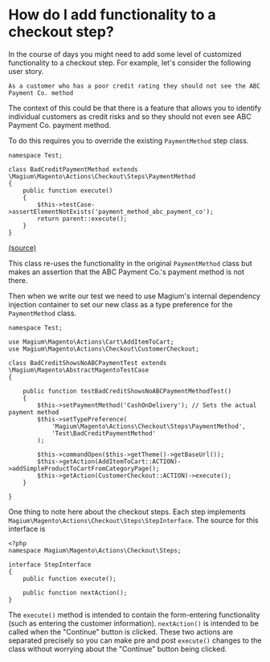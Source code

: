 How do I add functionality to a checkout step?
==============================================

In the course of days you might need to add some level of customized functionality to a checkout step.  For example, let's consider the following user story.

`As a customer who has a poor credit rating they should not see the ABC Payment Co. method`

The context of this could be that there is a feature that allows you to identify individual customers as credit risks and so they should not even see ABC Payment Co. payment method.

To do this requires you to override the existing `PaymentMethod` step class.

```
namespace Test;

class BadCreditPaymentMethod extends \Magium\Magento\Actions\Checkout\Steps\PaymentMethod
{
    public function execute()
    {
        $this->testCase->assertElementNotExists('payment_method_abc_payment_co');
        return parent::execute();
    }
}
```
[(source)](../../../howto/Checkout/BadCreditShowsNoABCPaymentTest.php)

This class re-uses the functionality in the original `PaymentMethod` class but makes an assertion that the ABC Payment Co.'s payment method is not there.

Then when we write our test we need to use Magium's internal dependency injection container to set our new class as a type preference for the `PaymentMethod` class.

```
namespace Test;

use Magium\Magento\Actions\Cart\AddItemToCart;
use Magium\Magento\Actions\Checkout\CustomerCheckout;

class BadCreditShowsNoABCPaymentTest extends \Magium\Magento\AbstractMagentoTestCase
{

    public function testBadCreditShowsNoABCPaymentMethodTest()
    {
        $this->setPaymentMethod('CashOnDelivery'); // Sets the actual payment method
        $this->setTypePreference(
            'Magium\Magento\Actions\Checkout\Steps\PaymentMethod',
            'Test\BadCreditPaymentMethod'
        );

        $this->commandOpen($this->getTheme()->getBaseUrl());
        $this->getAction(AddItemToCart::ACTION)->addSimpleProductToCartFromCategoryPage();
        $this->getAction(CustomerCheckout::ACTION)->execute();
    }

}

```

One thing to note here about the checkout steps.  Each step implements `Magium\Magento\Actions\Checkout\Steps\StepInterface`.  The source for this interface is

```
<?php
namespace Magium\Magento\Actions\Checkout\Steps;

interface StepInterface
{
    public function execute();

    public function nextAction();
}
```

The `execute()` method is intended to contain the form-entering functionality (such as entering the customer information).  `nextAction()` is intended to be called when the "Continue" button is clicked.  These two actions are separated precisely so you can make pre and post `execute()` changes to the class without worrying about the "Continue" button being clicked.